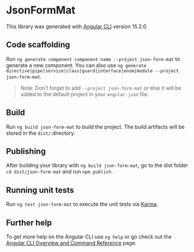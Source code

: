 # JsonFormMat

This library was generated with [Angular CLI](https://github.com/angular/angular-cli) version 15.2.0.

## Code scaffolding

Run `ng generate component component-name --project json-form-mat` to generate a new component. You can also use `ng generate directive|pipe|service|class|guard|interface|enum|module --project json-form-mat`.
> Note: Don't forget to add `--project json-form-mat` or else it will be added to the default project in your `angular.json` file. 

## Build

Run `ng build json-form-mat` to build the project. The build artifacts will be stored in the `dist/` directory.

## Publishing

After building your library with `ng build json-form-mat`, go to the dist folder `cd dist/json-form-mat` and run `npm publish`.

## Running unit tests

Run `ng test json-form-mat` to execute the unit tests via [Karma](https://karma-runner.github.io).

## Further help

To get more help on the Angular CLI use `ng help` or go check out the [Angular CLI Overview and Command Reference](https://angular.io/cli) page.

